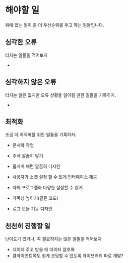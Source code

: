# 해야할 일
위에 있는 일이 좀 더 우선순위를 두고 하는 일들입니다.

## 심각한 오류
터지는 일들을 적어보자

- 

## 심각하지 않은 오류
터지는 일은 없지만 오류 상황을 일이킬 만한 일들을 기록하자.

-

## 최적화
조금 더 최적화를 위한 일들을 기록하자.

- 문서화 작업
- 주석 깔끔히 달기
- 옵저버 패턴 깔끔히 디자인

- 사용자가 소켓 설정 할 수 있게 인터페이스 제공
- 자체 프로그램화 다양한 설정할 수 있게
- 가독성 높이기(클린 코드)
- 로그 모듈 기능 디자인

## 천천히 진행할 일
난이도가 있거나, 꼭 필요하지는 않은 일들을 적어보자

- 데이터 주고 받을 때 데이터 암호화
- 클라이언트쪽도 쉽게 코딩할 수 있도록 라이브러리 따로 개발?


